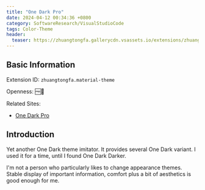 ```yaml
---
title: "One Dark Pro"
date: 2024-04-12 00:34:36 +0800
category: SoftwareResearch/VisualStudioCode
tags: Color-Theme
header:
  teaser: https://zhuangtongfa.gallerycdn.vsassets.io/extensions/zhuangtongfa/material-theme/3.17.0/1710299445049/Microsoft.VisualStudio.Services.Icons.Default
---
```


## Basic Information

Extension ID: `zhuangtongfa.material-theme`

Openness: 🆓📖

Related Sites:

* [One Dark Pro](https://marketplace.visualstudio.com/items?itemName=zhuangtongfa.Material-theme)

## Introduction

Yet another One Dark theme imitator. It provides several One Dark variant. I used it for a time, until I found One Dark Darker.

I'm not a person who particularly likes to change appearance themes. Stable display of important information, comfort plus a bit of aesthetics is good enough for me.
